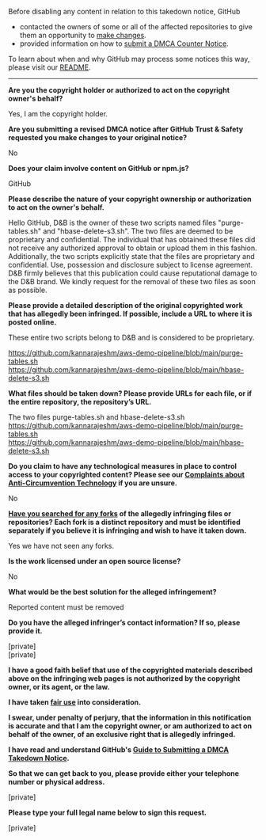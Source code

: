 Before disabling any content in relation to this takedown notice, GitHub
- contacted the owners of some or all of the affected repositories to give them an opportunity to [make changes](https://docs.github.com/en/github/site-policy/dmca-takedown-policy#a-how-does-this-actually-work).
- provided information on how to [submit a DMCA Counter Notice](https://docs.github.com/en/articles/guide-to-submitting-a-dmca-counter-notice).

To learn about when and why GitHub may process some notices this way, please visit our [README](https://github.com/github/dmca/blob/master/README.md#anatomy-of-a-takedown-notice).

---

**Are you the copyright holder or authorized to act on the copyright owner's behalf?**

Yes, I am the copyright holder.

**Are you submitting a revised DMCA notice after GitHub Trust & Safety requested you make changes to your original notice?**

No

**Does your claim involve content on GitHub or npm.js?**

GitHub

**Please describe the nature of your copyright ownership or authorization to act on the owner's behalf.**

Hello GitHub, D&B is the owner of these two scripts named files "purge-tables.sh" and "hbase-delete-s3.sh". The two files are deemed to be proprietary and confidential. The individual that has obtained these files did not receive any authorized approval to obtain or upload them in this fashion. Additionally, the two scripts explicitly state that the files are proprietary and confidential. Use, possession and disclosure subject to license agreement. D&B firmly believes that this publication could cause reputational damage to the D&B brand. We kindly request for the removal of these two files as soon as possible.

**Please provide a detailed description of the original copyrighted work that has allegedly been infringed. If possible, include a URL to where it is posted online.**

These entire two scripts belong to D&B and is considered to be proprietary.

https://github.com/kannarajeshm/aws-demo-pipeline/blob/main/purge-tables.sh  
https://github.com/kannarajeshm/aws-demo-pipeline/blob/main/hbase-delete-s3.sh

**What files should be taken down? Please provide URLs for each file, or if the entire repository, the repository’s URL.**

The two files purge-tables.sh and hbase-delete-s3.sh  
https://github.com/kannarajeshm/aws-demo-pipeline/blob/main/purge-tables.sh  
https://github.com/kannarajeshm/aws-demo-pipeline/blob/main/hbase-delete-s3.sh

**Do you claim to have any technological measures in place to control access to your copyrighted content? Please see our <a href="https://docs.github.com/articles/guide-to-submitting-a-dmca-takedown-notice#complaints-about-anti-circumvention-technology">Complaints about Anti-Circumvention Technology</a> if you are unsure.**

No

**<a href="https://docs.github.com/articles/dmca-takedown-policy#b-what-about-forks-or-whats-a-fork">Have you searched for any forks</a> of the allegedly infringing files or repositories? Each fork is a distinct repository and must be identified separately if you believe it is infringing and wish to have it taken down.**

Yes we have not seen any forks.

**Is the work licensed under an open source license?**

No

**What would be the best solution for the alleged infringement?**

Reported content must be removed

**Do you have the alleged infringer’s contact information? If so, please provide it.**

[private]  
[private]  

**I have a good faith belief that use of the copyrighted materials described above on the infringing web pages is not authorized by the copyright owner, or its agent, or the law.**

**I have taken <a href="https://www.lumendatabase.org/topics/22">fair use</a> into consideration.**

**I swear, under penalty of perjury, that the information in this notification is accurate and that I am the copyright owner, or am authorized to act on behalf of the owner, of an exclusive right that is allegedly infringed.**

**I have read and understand GitHub's <a href="https://docs.github.com/articles/guide-to-submitting-a-dmca-takedown-notice/">Guide to Submitting a DMCA Takedown Notice</a>.**

**So that we can get back to you, please provide either your telephone number or physical address.**

[private]  

**Please type your full legal name below to sign this request.**

[private]  
